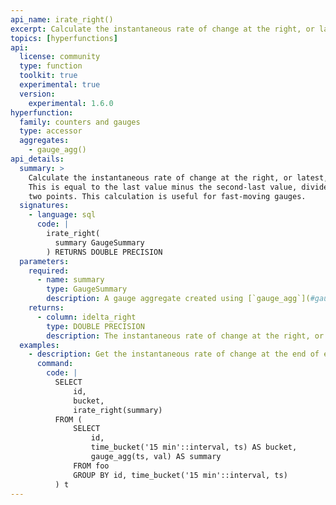 ```yaml
---
api_name: irate_right()
excerpt: Calculate the instantaneous rate of change at the right, or latest, edge of a gauge aggregate
topics: [hyperfunctions]
api:
  license: community
  type: function
  toolkit: true
  experimental: true
  version:
    experimental: 1.6.0
hyperfunction:
  family: counters and gauges
  type: accessor
  aggregates:
    - gauge_agg()
api_details:
  summary: >
    Calculate the instantaneous rate of change at the right, or latest, edge of a gauge aggregate.
    This is equal to the last value minus the second-last value, divided by the time lapse between the
    two points. This calculation is useful for fast-moving gauges.
  signatures:
    - language: sql
      code: |
        irate_right(
          summary GaugeSummary
        ) RETURNS DOUBLE PRECISION
  parameters:
    required:
      - name: summary
        type: GaugeSummary
        description: A gauge aggregate created using [`gauge_agg`](#gauge_agg)
    returns:
      - column: idelta_right
        type: DOUBLE PRECISION
        description: The instantaneous rate of change at the right, or latest, edge of the gauge aggregate
  examples:
    - description: Get the instantaneous rate of change at the end of each 15-minute gauge aggregate.
      command:
        code: |
          SELECT
              id,
              bucket,
              irate_right(summary)
          FROM (
              SELECT
                  id,
                  time_bucket('15 min'::interval, ts) AS bucket,
                  gauge_agg(ts, val) AS summary
              FROM foo
              GROUP BY id, time_bucket('15 min'::interval, ts)
          ) t
---
```


